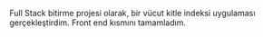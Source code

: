 Full Stack bitirme projesi olarak, bir vücut kitle indeksi uygulaması gerçekleştirdim.
Front end kısmını tamamladım.
